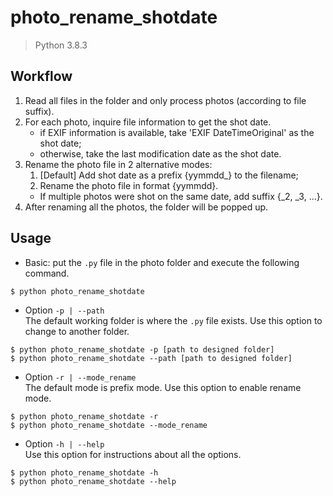 # photo_rename_shotdate
> Python 3.8.3

## Workflow
1. Read all files in the folder and only process photos (according to file suffix).
2. For each photo, inquire file information to get the shot date.
   - if EXIF information is available, take 'EXIF DateTimeOriginal' as the shot date;
   - otherwise, take the last modification date as the shot date.
3. Rename the photo file in 2 alternative modes:
   1. \[Default\] Add shot date as a prefix {yymmdd_} to the filename;
   2. Rename the photo file in format {yymmdd}.
   - If multiple photos were shot on the same date, add suffix {\_2, \_3, ...}.
4. After renaming all the photos, the folder will be popped up.

## Usage
- Basic: put the `.py` file in the photo folder and execute the following command.
```
$ python photo_rename_shotdate
```
- Option `-p | --path`  
  The default working folder is where the `.py` file exists. Use this option to change to another folder.
```
$ python photo_rename_shotdate -p [path to designed folder]
$ python photo_rename_shotdate --path [path to designed folder]
```
- Option `-r | --mode_rename`  
  The default mode is prefix mode. Use this option to enable rename mode.
```
$ python photo_rename_shotdate -r
$ python photo_rename_shotdate --mode_rename
```
- Option `-h | --help`  
  Use this option for instructions about all the options.
```
$ python photo_rename_shotdate -h
$ python photo_rename_shotdate --help
```
